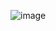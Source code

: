 <!-- ![image](https://github.com/user-attachments/assets/854d28ac-ff4d-4068-b1ea-fec288851ce0) -->

![image](https://github.com/user-attachments/assets/953fb8e0-b5c3-4759-8dbb-7ec42b7d97aa)
